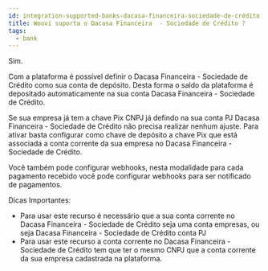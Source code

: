 ```yaml
---
id: integration-supported-banks-dacasa-financeira-sociedade-de-crédito
title: Woovi suporta o Dacasa Financeira  - Sociedade de Crédito ?
tags:
  - bank
---
```


Sim.

Com a plataforma é possível definir o Dacasa Financeira  - Sociedade de Crédito como sua conta de depósito. Desta forma o saldo da plataforma é depositado automaticamente na sua conta Dacasa Financeira  - Sociedade de Crédito.

Se sua empresa já tem a chave Pix CNPJ já defindo na sua conta PJ Dacasa Financeira  - Sociedade de Crédito não precisa realizar nenhum ajuste. Para ativar basta configurar como chave de depósito a chave Pix que está associada a conta corrente da sua empresa no Dacasa Financeira  - Sociedade de Crédito.

Você também pode configurar webhooks, nesta modalidade para cada pagamento recebido você pode configurar webhooks para ser notificado de pagamentos.

Dicas Importantes:

- Para usar este recurso é necessário que a sua conta corrente no Dacasa Financeira  - Sociedade de Crédito seja uma conta empresas, ou seja Dacasa Financeira  - Sociedade de Crédito conta PJ
- Para usar este recurso a conta corrente no Dacasa Financeira  - Sociedade de Crédito tem que ter o mesmo CNPJ que a conta corrente da sua empresa cadastrada na plataforma.
